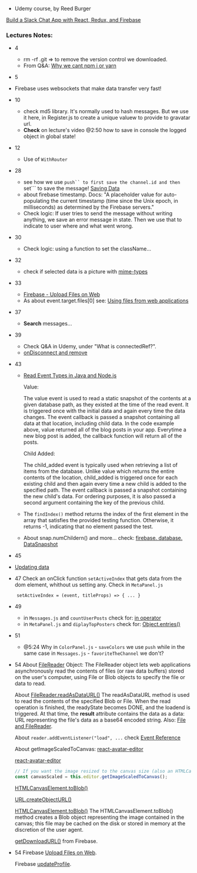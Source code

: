 - Udemy course, by Reed Burger

[Build a Slack Chat App with React, Redux, and Firebase](https://www.udemy.com/course/build-a-slack-chat-app-with-react-redux-and-firebase/)

### Lectures Notes:

- 4
    - rm -rf .git => to remove the version control we downloaded.
    - From Q&A: [Why we cant npm i or yarn](https://www.udemy.com/course/build-a-slack-chat-app-with-react-redux-and-firebase/learn/lecture/11852874#questions/12214548)

- 5
 - Firebase uses websockets that make data transfer very fast!

- 10
    - check md5 library. It's normally used to hash messages. But we use it here,   in Register.js to create a unique valuew to provide to gravatar url.
    - **Check** on lecture's video @2:50 how to save in console the logged object in global state!

- 12
    - Use of ```WithRouter```

- 28 
    - see how we use ```push`` to first save the channel.id and then ```set``` to save the message! [Saving Data](https://firebase.google.com/docs/database/admin/save-data)
    - about firebase timestamp. Docs: "A placeholder value for auto-populating the current timestamp (time since the Unix epoch, in milliseconds) as determined by the Firebase servers."
    - Check logic: If user tries to send the message without writing anything, we save an error message in state. Then we use that to indicate to user where and what went wrong.

- 30
    - Check logic: using a function to set the className...

- 32
    - check if selected data is a picture with [mime-types](https://www.npmjs.com/package/mime-types)

- 33
    - [Firebase - Upload Files on Web](https://firebase.google.com/docs/storage/web/upload-files)
    - As about event.target.files[0] see: [Using files from web applications](https://developer.mozilla.org/en-US/docs/Web/API/File/Using_files_from_web_applications)

- 37
    - **Search** messages...

- 39
    - Check Q&A in Udemy, under "What is connectedRef?".
    - [onDisconnect and remove](https://firebase.google.com/docs/reference/js/firebase.database.OnDisconnect#remove)

- 43
  - [Read Event Types in Java and Node.js](https://firebase.google.com/docs/database/admin/retrieve-data)

    Value:

    The value event is used to read a static snapshot of the contents at a given database path, as they existed at the time of the read event. It is triggered once with the initial data and again every time the data changes. The event callback is passed a snapshot containing all data at that location, including child data. In the code example above, value returned all of the blog posts in your app. Everytime a new blog post is added, the callback function will return all of the posts.

    Child Added:

    The child_added event is typically used when retrieving a list of items from the database. Unlike value which returns the entire contents of the location, child_added is triggered once for each existing child and then again every time a new child is added to the specified path. The event callback is passed a snapshot containing the new child's data. For ordering purposes, it is also passed a second argument containing the key of the previous child.

  - The ```findIndex()``` method returns the index of the first element in the array that satisfies the provided testing function. Otherwise, it returns -1, indicating that no element passed the test.

  - About snap.numChildern() and more... check: [firebase. database. DataSnapshot](https://firebase.google.com/docs/reference/js/firebase.database.DataSnapshot#numchildren)

- 45
 - [Updating data](https://firebase.google.com/docs/database/web/read-and-write)

- 47 Check an onClick function ```setActiveIndex``` that gets data from the dom element, whithout us setting any. 
Check in ```MetaPanel.js```
```
    setActiveIndex = (event, titleProps) => { ... }

```
- 49
    - in ```Messages.js``` and ```countUserPosts``` check for: [in operator ](https://developer.mozilla.org/en-US/docs/Web/JavaScript/Reference/Operators/in)
    - in ```MetaPanel.js``` and ```diplayTopPosters``` check for: [Object.entries()](https://developer.mozilla.org/en-US/docs/Web/JavaScript/Reference/Global_Objects/Object/entries)

- 51
    - @5:24 Why in ```ColorPanel.js``` - ```saveColors``` we use ```push``` while in the same case in ```Messages.js``` - ```favoriteTheChannel``` we don't?

- 54
  About [FileReader](https://developer.mozilla.org/en-US/docs/Web/API/FileReader) Object:
  The FileReader object lets web applications asynchronously read the contents of files (or raw data buffers) stored on the user's computer, using File or Blob objects to specify the file or data to read.

  About [FileReader.readAsDataURL()](https://developer.mozilla.org/en-US/docs/Web/API/FileReader/readAsDataURL)
  The readAsDataURL method is used to read the contents of the specified Blob or File. When the read operation is finished, the readyState becomes DONE, and the loadend is triggered. At that time, the **result** attribute contains the data as a data: URL representing the file's data as a base64 encoded string.
  Also: [File and FileReader](https://javascript.info/file).

  About ```reader.addEventListener("load", ...``` check [Event Reference](https://developer.mozilla.org/en-US/docs/Web/Events)   

  About getImageScaledToCanvas: [react-avatar-editor](https://www.npmjs.com/package/react-avatar-editor)

  [react-avatar-editor](https://www.npmjs.com/package/react-avatar-editor)

    ```js
    // If you want the image resized to the canvas size (also an HTMLCanvasElement)
    const canvasScaled = this.editor.getImageScaledToCanvas();
    ```

    [HTMLCanvasElement.toBlob()](https://developer.mozilla.org/en-US/docs/Web/API/HTMLCanvasElement/toBlob)

    [URL.createObjectURL()](https://developer.mozilla.org/en-US/docs/Web/API/URL/createObjectURL)

    [HTMLCanvasElement.toBlob()](https://developer.mozilla.org/en-US/docs/Web/API/HTMLCanvasElement/toBlob) The HTMLCanvasElement.toBlob() method creates a Blob object representing the image contained in the canvas; this file may be cached on the disk or stored in memory at the discretion of the user agent.

    [getDownloadURL()](https://firebase.google.com/docs/storage/web/download-files) from Firebase.

- 54
    Firebase [Upload Files on Web](https://firebase.google.com/docs/storage/web/upload-files).
    
    Firebase [updateProfile](https://firebase.google.com/docs/auth/web/manage-users#update_a_users_profile).


